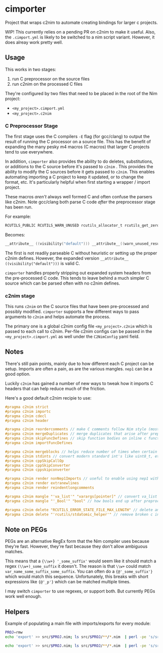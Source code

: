 # cimporter

Project that wraps c2nim to automate creating bindings for larger c projects. 

WIP! This currently relies on a pending PR on c2nim to make it useful. Also, the `.cimport.yml` is likely to be switched to a nim script variant. However, it does alreay work pretty well. 

## Usage

This works in two stages:
1. run C preprocessor on the source files
2. run c2nim on the processed C files

They're configured by two files that need to be placed in the root of the Nim project: 
- `<my_project>.cimport.yml`
- `<my_project>.c2nim`

### C Preprocessor Stage 

The first stage uses the C compilers `-E` flag (for gcc/clang) to output the result of running the C processor on a source file. This has the benefit of expanding the many pesky m4 macros (C macros) that larger C projects tend to use everywhere.

In addition, `cimporter` also provides the ability to do deletes, substitutions, or additions to the C source before it's passed to `c2nim` . This provides the ability to modify the C sources before it gets passed to `c2nim`. This enables automating importing a C project to keep it updated, or to change the format, etc. It's particularly helpful when first starting a wrapper / import project. 

These macros *aren't* always well formed C and often confuse the parsers like c2nim. Note gcc/clang both parse C code *after* the preprocessor stage has been run. 

For example: 

```c
RCUTILS_PUBLIC RCUTILS_WARN_UNUSED rcutils_allocator_t rcutils_get_zero_initialized_allocator(void);
```

Becomes: 

```c
__attribute__ ((visibility("default"))) __attribute__((warn_unused_result)) rcutils_allocator_t rcutils_get_zero_initialized_allocator(void);
```

The first is not readily parseable C without heuristic or setting up the proper c2nim defines. However, the expanded version `__attribute__ ((visibility("default")))` is valid C. 

`cimporter` handles properly stripping out expanded system headers from the pre-processed C code. This tends to leave behind a much simpler C source which can be parsed often with no c2nim defines. 

### c2nim stage

This runs `c2nim` on the C source files that have been pre-processed and possibly modified. `cimporter` supports a few different ways to pass arguments to `c2nim` and helps automate the process. 

The primary one is a global c2nim config file `<my_project>.c2nim` which is passed to each call to c2nim. Per-file c2nim configs can be passed in the `<my_project>.cimport.yml` as well under the `C2NimConfig` yaml field. 

## Notes

There's still pain points, mainly due to how different each C project can be setup. Imports are often a pain, as are the various mangles. `nep1` can be a good option. 

Luckily `c2nim` has gained a number of new ways to tweak how it imports C headers that can help reduce much of the friction. 

Here's a good default c2nim recipie to use:

```c
#pragma c2nim strict
#pragma c2nim importc
#pragma c2nim cdecl
#pragma c2nim header

#pragma c2nim reordercomments // make C comments follow Nim style (mostly)
#pragma c2nim mergeDuplicates // merge duplicates that arise after preprocessing
#pragma c2nim skipFuncDefines // skip function bodies on inline c functions when using cdecl
#pragma c2nim importFuncDefines

#pragma c2nim mergeblocks // helps reduce number of times when certain C types can be defined out of order
#pragma c2nim stdints // convert modern standard int's like uint8_t, etc
#pragma c2nim cppSkipCallOp
#pragma c2nim cppSkipConverter
#pragma c2nim cppskipconverter

#pragma c2nim render nonNep1Imports // useful to enable using nep1 with imports -- otherwise C file names won't match
#pragma c2nim render extranewlines
#pragma c2nim render reindentlongcomments

#pragma c2nim mangle "'va_list'" "varargs[pointer]" // convert va_list to nim's version
#pragma c2nim mangle "'_Bool'" "bool" // how bools end up after preprocessing in clang -- should probably be handled in stdints above 

#pragma c2nim delete "RCUTILS_ERROR_STATE_FILE_MAX_LENGTH" // delete annoying C arrays or other bits
#pragma c2nim delete "'rcutils/stdatomic_helper'" // remove broken c include -> nim import mappings -- unfortunately relies on the '/' in the name
```

## Note on PEGs

PEGs are an alternative RegEx form that the Nim compiler uses because they're fast. However, they're fast because they don't allow ambiguous matches. 

This means that a `{\\w+} '_some_suffix'` would seem like it should match a regex `(\\w+)_some_suffix` it doesn't. The reason is that `\\w+` could match `var_name_some_suffix_some_suffix`. You can often do a `{@'_some_suffix'}` which would match this sequence. Unfortunately, this breaks with short expressions like `{@'_p'}` which can be matched multiple times. 

I may switch `cimporter` to use regexes, or support both. But currently PEGs work well enough.  

## Helpers

Example of populating a main file with imports/exports for every module: 

```zsh
PROJ=rmw
echo 'export' >> src/$PROJ.nim; ls src/$PROJ/**/*.nim  | perl -pe 's/src\/\w+\//  /; s/.nim/,/' >> src/$PROJ.nim

echo 'export' >> src/$PROJ.nim; ls src/$PROJ/**/*.nim  | perl -pe 's/src\/(\w+\/)+/  /; s/.nim/,/' >> src/$PROJ.nim
```

